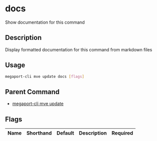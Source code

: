 # docs

Show documentation for this command

## Description

Display formatted documentation for this command from markdown files

## Usage

```sh
megaport-cli mve update docs [flags]
```


## Parent Command

* [megaport-cli mve update](megaport-cli_mve_update.md)
## Flags

| Name | Shorthand | Default | Description | Required |
|------|-----------|---------|-------------|----------|

